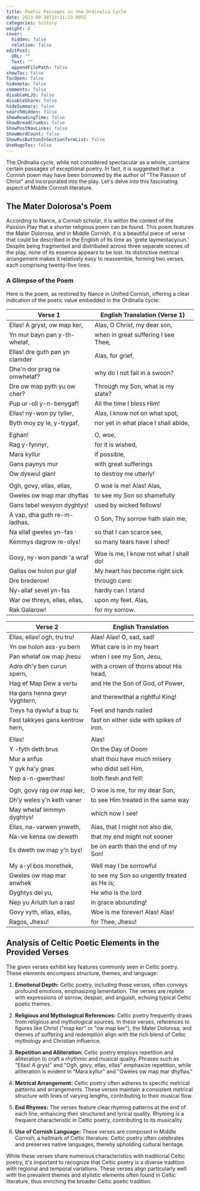 ```yaml
---
title: Poetic Passages in the Ordinalia Cycle
date: 2023-09-30T15:11:23.995Z
categories: history
weight: 0
cover:
  hidden: false
  relative: false
editPost:
  URL: ""
  Text: ""
  appendFilePath: false
showToc: false
TocOpen: false
hidemeta: false
comments: false
disableHLJS: false
disableShare: false
hideSummary: false
searchHidden: false
ShowReadingTime: false
ShowBreadCrumbs: false
ShowPostNavLinks: false
ShowWordCount: false
ShowRssButtonInSectionTermList: false
UseHugoToc: false
---
```


The Ordinalia cycle, while not considered spectacular as a whole, contains certain passages of exceptional poetry. In fact, it is suggested that a Cornish poem may have been borrowed by the author of "The Passion of Christ" and incorporated into the play. Let's delve into this fascinating aspect of Middle Cornish literature.

## The Mater Dolorosa's Poem

According to Nance, a Cornish scholar, it is within the context of the Passion Play that a shorter religious poem can be found. This poem features the Mater Dolorosa, and in Middle Cornish, it is a beautiful piece of verse that could be described in the English of its time as 'grete laymentacyoun.' Despite being fragmented and distributed across three separate scenes of the play, none of its essence appears to be lost. Its distinctive metrical arrangement makes it relatively easy to reassemble, forming two verses, each comprising twenty-five lines.

### A Glimpse of the Poem

Here is the poem, as restored by Nance in Unified Cornish, offering a clear indication of the poetic value embedded in the Ordinalia cycle:

| Verse 1                           | English Translation (Verse 1)           |
| --------------------------------- | --------------------------------------- |
| Ellas! A gryst, ow map ker,       | Alas, O Christ, my dear son,            |
| Yn mur bayn pan y-th-whelaf,      | when in great suffering I see Thee,     |
| Ellas! dre guth pan yn clamder    | Alas, for grief,                        |
| Dhe'n dor prag na omwhelaf?       | why do I not fall in a swoon?           |
| Dre ow map pyth yu ow cher?       | Through my Son, what is my state?       |
| Pup ur-oll y-n-benygaf!           | All the time I bless Him!               |
| Ellas! ny-won py tyller,          | Alas, I know not on what spot,          |
| Byth moy py le, y-trygaf,         | nor yet in what place I shall abide,    |
|                                   |                                         |
| Eghan!                            | O, woe,                                                    |
| Rag y-fynnyr,                     | for it is wished,                                          |
| Mara kyllur                       | if possible,                                               |
| Gans paynys mur                   | with great sufferings                                      |
| Ow dyswul glan!                   | to destroy me utterly!                                     |
|                                   |                                                            |
| Ogh, govy, ellas, ellas,          | O woe is me! Alas! Alas,                                   |
| Gweles ow map mar dhyflas         | to see my Son so shamefully                                |
| Gans tebel wesyon dyghtys!        | used by wicked fellows!                                    |
| A vap, dha guth re-m-ladhas,      | O Son, Thy sorrow hath slain me,                           |
| Na allaf gweles yn-fas ·          | so that I can scarce see,                                  |
| Kemmys dagrow re-olys!            | so many tears have I shed!                                 |
|                                   |                                                            |
| Govy, ny-won pandr 'a wraf        | Woe is me, I know not what I shall do!                     |
| Gallas ow holon pur glaf          | My heart has become right sick                              |
| Dre brederow!                     | through care:                                              |
| Ny-allaf sevel yn-fas             | hardly can I stand                                         |
| War ow threys, ellas, ellas,      | upon my feet. Alas,                                        |
| Rak Galarow!                      | for my sorrow.                                             |



| Verse 2                                | English Translation                      |
| ------------------------------------- | ---------------------------------------- |
| Ellas, ellas! ogh, tru tru!           | Alas! Alas! O, sad, sad!                 |
| Yn ow holon ass-yu bern               | What care is in my heart                  |
| Pan whelaf ow map jhesu               | when I see my Son, Jesu,                 |
| Adro dh'y ben curun spern,           | with a crown of thorns about His head,   |
| Hag ef Map Dew a vertu               | and He the Son of God, of Power,         |
| Ha gans henna gwyr Vyghtern,         | and therewithal a rightful King!         |
| Treys ha dywluf a bup tu             | Feet and hands nailed                     |
| Fast takkyes gans kentrow hern,      | fast on either side with spikes of iron.  |
|                                       |                                          |
| Ellas!                               | Alas!                                    |
| Y -fyth deth brus                     | On the Day of Doom                        |
| Mur a anfus                          | shalt thou have much misery               |
| Y gyk ha'y gnas                       | who didst sell Him,                       |
| Nep a-n-gwerthas!                     | both flesh and fell!                      |
|                                       |                                          |
| Ogh, govy rag ow map ker,            | O woe is me, for my dear Son,             |
| Dh'y weles y'n keth vaner             | to see Him treated in the same way        |
| May whelaf lemmyn dyghtys!           | which now I see!                          |
| Ellas, na-varwen ynweth,             | Alas, that I might not also die,          |
| Na-ve kensa ow deweth                | that my end might not sooner              |
| Es dweth ow map y'n bys!             | be on earth than the end of my Son!      |
|                                       |                                          |
| My a-yl bos morethek,                | Well may I be sorrowful                   |
| Gweles ow map mar anwhek             | to see my Son so ungently treated as He is; |
| Dyghtys del yu,                       | He who is the lord                        |
| Nep yu Arluth lun a rasl             | in grace abounding!                       |
| Govy vyth, ellas, ellas,              | Woe is me forever! Alas! Alas!           |
| Ragos, Jhesu!                        | for Thee, Jhesu!                          |





## Analysis of Celtic Poetic Elements in the Provided Verses

The given verses exhibit key features commonly seen in Celtic poetry. These elements encompass structure, themes, and language:

1. **Emotional Depth:** Celtic poetry, including these verses, often conveys profound emotions, emphasizing lamentation. The verses are replete with expressions of sorrow, despair, and anguish, echoing typical Celtic poetic themes.

2. **Religious and Mythological References:** Celtic poetry frequently draws from religious and mythological sources. In these verses, references to figures like Christ ("map ker" or "ow map ker"), the Mater Dolorosa, and themes of suffering and redemption align with the rich blend of Celtic mythology and Christian influence.

3. **Repetition and Alliteration:** Celtic poetry employs repetition and alliteration to craft a rhythmic and musical quality. Phrases such as "Ellas! A gryst" and "Ogh, govy, ellas, ellas" emphasize repetition, while alliteration is evident in "Mara kyllur" and "Gweles ow map mar dhyflas."

4. **Metrical Arrangement:** Celtic poetry often adheres to specific metrical patterns and arrangements. These verses maintain a consistent metrical structure with lines of varying lengths, contributing to their musical flow.

5. **End Rhymes:** The verses feature clear rhyming patterns at the end of each line, enhancing their structured and lyrical quality. Rhyming is a frequent characteristic in Celtic poetry, contributing to its musicality.

6. **Use of Cornish Language:** These verses are composed in Middle Cornish, a hallmark of Celtic literature. Celtic poetry often celebrates and preserves native languages, thereby upholding cultural heritage.

While these verses share numerous characteristics with traditional Celtic poetry, it's important to recognize that Celtic poetry is a diverse tradition with regional and temporal variations. These verses align particularly well with the prevalent themes and stylistic elements often found in Celtic literature, thus enriching the broader Celtic poetic tradition.


